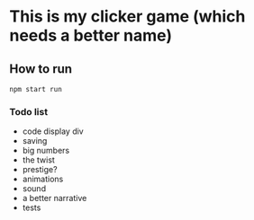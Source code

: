 # This is my clicker game (which needs a better name)

## How to run

`npm start run` 

### Todo list

  - code display div
  - saving
  - big numbers
  - the twist
  - prestige?
  - animations
  - sound
  - a better narrative
  - tests
